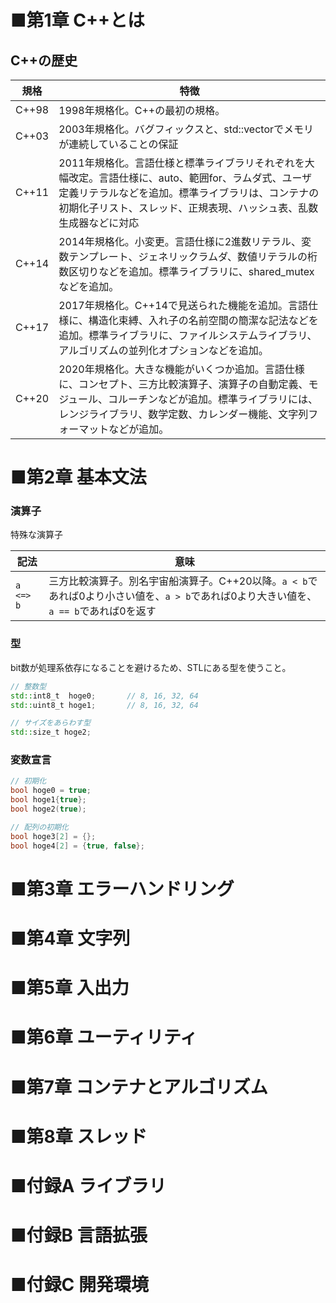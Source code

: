 # ■第1章 C++とは

## C++の歴史

| 規格 | 特徴 |
| --- | --- |
| C++98 | 1998年規格化。C++の最初の規格。 |
| C++03 | 2003年規格化。バグフィックスと、std::vectorでメモリが連続していることの保証 |
| C++11 | 2011年規格化。言語仕様と標準ライブラリそれぞれを大幅改定。言語仕様に、auto、範囲for、ラムダ式、ユーザ定義リテラルなどを追加。標準ライブラリは、コンテナの初期化子リスト、スレッド、正規表現、ハッシュ表、乱数生成器などに対応 |
| C++14 | 2014年規格化。小変更。言語仕様に2進数リテラル、変数テンプレート、ジェネリックラムダ、数値リテラルの桁数区切りなどを追加。標準ライブラリに、shared_mutexなどを追加。 |
| C++17 | 2017年規格化。C++14で見送られた機能を追加。言語仕様に、構造化束縛、入れ子の名前空間の簡潔な記法などを追加。標準ライブラリに、ファイルシステムライブラリ、アルゴリズムの並列化オプションなどを追加。 |
| C++20 | 2020年規格化。大きな機能がいくつか追加。言語仕様に、コンセプト、三方比較演算子、演算子の自動定義、モジュール、コルーチンなどが追加。標準ライブラリには、レンジライブラリ、数学定数、カレンダー機能、文字列フォーマットなどが追加。 |

# ■第2章 基本文法

### 演算子

特殊な演算子

| 記法 | 意味 |
| --- | --- |
| `a <=> b` | 三方比較演算子。別名宇宙船演算子。C++20以降。`a < b`であれば0より小さい値を、`a > b`であれば0より大きい値を、`a == b`であれば0を返す |

### 型

bit数が処理系依存になることを避けるため、STLにある型を使うこと。

```c++
// 整数型
std::int8_t  hoge0;       // 8, 16, 32, 64
std::uint8_t hoge1;       // 8, 16, 32, 64

// サイズをあらわす型
std::size_t hoge2;
```
### 変数宣言

```c++
// 初期化
bool hoge0 = true;
bool hoge1{true};
bool hoge2(true);

// 配列の初期化
bool hoge3[2] = {};
bool hoge4[2] = {true, false};
```

# ■第3章 エラーハンドリング

# ■第4章 文字列

# ■第5章 入出力

# ■第6章 ユーティリティ

# ■第7章 コンテナとアルゴリズム

# ■第8章 スレッド

# ■付録A ライブラリ

# ■付録B 言語拡張

# ■付録C 開発環境
